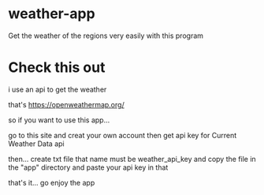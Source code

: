 # weather-app
Get the weather of the regions very easily with this program


# Check this out
i use an api to get the weather

that's https://openweathermap.org/

so if you want to use this app...

go to this site and creat your own account then get api key for Current Weather Data api

then... create txt file that name must be weather_api_key
and copy the file in the "app" directory
and paste your api key in that

that's it... go enjoy the app
